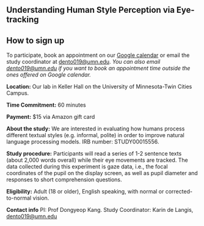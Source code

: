 ## Understanding Human Style Perception via Eye-tracking

## How to sign up
To participate, book an appointment on our [Google calendar](https://calendar.google.com/calendar/appointments/schedules/AcZssZ30CgxGChj6Be182K555AdHln6tDm0Ov3lBFQ_hYmezyXc8cAes2hoy9INTtSJ7k1-P0w-QLoOg) or email the study coordinator at dento019@umn.edu. *You can also email dento019@umn.edu if you want to book an appointment time outside the ones offered on Google calendar.*

**Location:** Our lab in Keller Hall on the University of Minnesota-Twin Cities Campus.

**Time Commitment:** 60 minutes

**Payment:** $15 via Amazon gift card

**About the study:** We are interested in evaluating how humans process different textual styles (e.g. informal, polite) in order to improve natural language processing models.
IRB number: STUDY00015556.

**Study procedure:** Participants will read a series of 1-2 sentence texts (about 2,000 words overall) while their eye movements are tracked. The data collected during this experiment is gaze data, i.e., the focal coordinates of the pupil on the display screen, as well as pupil diameter and responses to short comprehension questions.

**Eligibility:** Adult (18 or older), English speaking, with normal or corrected-to-normal vision.

**Contact info** PI: Prof Dongyeop Kang. Study Coordinator: Karin de Langis, dento019@umn.edu

